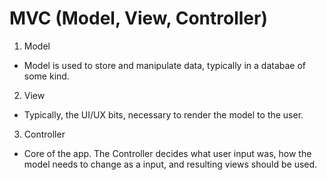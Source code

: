 MVC (Model, View, Controller)
============================

1. Model
  * Model is used to store and manipulate data, typically in a databae of some kind.

2. View
  * Typically, the UI/UX bits, necessary to render the model to the user.
  
3. Controller
  * Core of the app. The Controller decides what user input was, how the model needs to change as a input, and resulting views should be used.